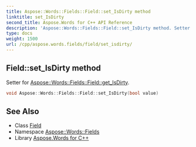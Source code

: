 ```yaml
---
title: Aspose::Words::Fields::Field::set_IsDirty method
linktitle: set_IsDirty
second_title: Aspose.Words for C++ API Reference
description: 'Aspose::Words::Fields::Field::set_IsDirty method. Setter for Aspose::Words::Fields::Field::get_IsDirty in C++.'
type: docs
weight: 1500
url: /cpp/aspose.words.fields/field/set_isdirty/
---
```

## Field::set_IsDirty method


Setter for [Aspose::Words::Fields::Field::get_IsDirty](../get_isdirty/).

```cpp
void Aspose::Words::Fields::Field::set_IsDirty(bool value)
```

## See Also

* Class [Field](../)
* Namespace [Aspose::Words::Fields](../../)
* Library [Aspose.Words for C++](../../../)
